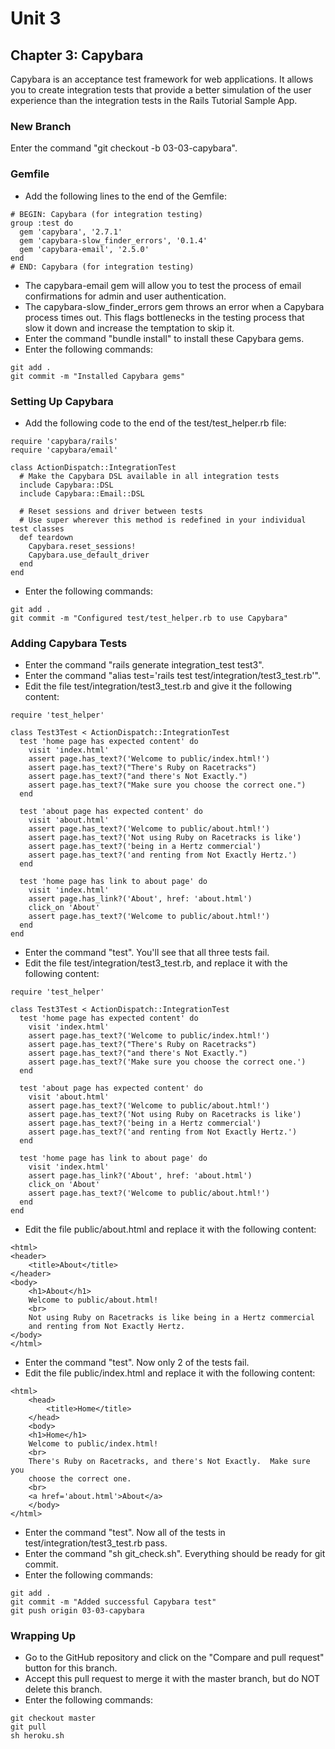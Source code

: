 # Unit 3
## Chapter 3: Capybara

Capybara is an acceptance test framework for web applications.  It allows you to create integration tests that provide a better simulation of the user experience than the integration tests in the Rails Tutorial Sample App. 

### New Branch
Enter the command "git checkout -b 03-03-capybara".

### Gemfile
* Add the following lines to the end of the Gemfile:
```
# BEGIN: Capybara (for integration testing)
group :test do
  gem 'capybara', '2.7.1'
  gem 'capybara-slow_finder_errors', '0.1.4'
  gem 'capybara-email', '2.5.0'
end
# END: Capybara (for integration testing)
```
* The capybara-email gem will allow you to test the process of email confirmations for admin and user authentication.
* The capybara-slow_finder_errors gem throws an error when a Capybara process times out.  This flags bottlenecks in the testing process that slow it down and increase the temptation to skip it.
* Enter the command "bundle install" to install these Capybara gems.
* Enter the following commands:
```
git add .
git commit -m "Installed Capybara gems"
```

### Setting Up Capybara
* Add the following code to the end of the test/test_helper.rb file:
```
require 'capybara/rails'
require 'capybara/email'

class ActionDispatch::IntegrationTest
  # Make the Capybara DSL available in all integration tests
  include Capybara::DSL
  include Capybara::Email::DSL

  # Reset sessions and driver between tests
  # Use super wherever this method is redefined in your individual test classes
  def teardown
    Capybara.reset_sessions!
    Capybara.use_default_driver
  end
end
```
* Enter the following commands:
```
git add .
git commit -m "Configured test/test_helper.rb to use Capybara"
```

### Adding Capybara Tests
* Enter the command "rails generate integration_test test3".
* Enter the command "alias test='rails test test/integration/test3_test.rb'".
* Edit the file test/integration/test3_test.rb and give it the following content:
```
require 'test_helper'

class Test3Test < ActionDispatch::IntegrationTest
  test 'home page has expected content' do
    visit 'index.html'
    assert page.has_text?('Welcome to public/index.html!')
    assert page.has_text?("There's Ruby on Racetracks")
    assert page.has_text?("and there's Not Exactly.")
    assert page.has_text?("Make sure you choose the correct one.")
  end

  test 'about page has expected content' do
    visit 'about.html'
    assert page.has_text?('Welcome to public/about.html!')
    assert page.has_text?('Not using Ruby on Racetracks is like')
    assert page.has_text?('being in a Hertz commercial')
    assert page.has_text?('and renting from Not Exactly Hertz.')
  end

  test 'home page has link to about page' do
    visit 'index.html'
    assert page.has_link?('About', href: 'about.html')
    click_on 'About'
    assert page.has_text?('Welcome to public/about.html!')
  end
end
```
* Enter the command "test".  You'll see that all three tests fail.
* Edit the file test/integration/test3_test.rb, and replace it with the following content:
```
require 'test_helper'

class Test3Test < ActionDispatch::IntegrationTest
  test 'home page has expected content' do
    visit 'index.html'
    assert page.has_text?('Welcome to public/index.html!')
    assert page.has_text?("There's Ruby on Racetracks")
    assert page.has_text?("and there's Not Exactly.")
    assert page.has_text?('Make sure you choose the correct one.')
  end

  test 'about page has expected content' do
    visit 'about.html'
    assert page.has_text?('Welcome to public/about.html!')
    assert page.has_text?('Not using Ruby on Racetracks is like')
    assert page.has_text?('being in a Hertz commercial')
    assert page.has_text?('and renting from Not Exactly Hertz.')
  end

  test 'home page has link to about page' do
    visit 'index.html'
    assert page.has_link?('About', href: 'about.html')
    click_on 'About'
    assert page.has_text?('Welcome to public/about.html!')
  end
end
```
* Edit the file public/about.html and replace it with the following content:
```
<html>
<header>
    <title>About</title>
</header>
<body>
    <h1>About</h1>
    Welcome to public/about.html!
    <br>
    Not using Ruby on Racetracks is like being in a Hertz commercial
    and renting from Not Exactly Hertz.
</body>
</html>
```
* Enter the command "test".  Now only 2 of the tests fail.
* Edit the file public/index.html and replace it with the following content:
```
<html>
    <head>
        <title>Home</title>
    </head>
    <body>
    <h1>Home</h1>   
    Welcome to public/index.html!
    <br>
    There's Ruby on Racetracks, and there's Not Exactly.  Make sure you
    choose the correct one.
    <br>
    <a href='about.html'>About</a>
    </body>
</html>
```
* Enter the command "test".  Now all of the tests in test/integration/test3_test.rb pass.
* Enter the command "sh git_check.sh".  Everything should be ready for git commit.
* Enter the following commands:
```
git add .
git commit -m "Added successful Capybara test"
git push origin 03-03-capybara
```
### Wrapping Up
* Go to the GitHub repository and click on the "Compare and pull request" button for this branch.
* Accept this pull request to merge it with the master branch, but do NOT delete this branch.
* Enter the following commands:
```
git checkout master
git pull
sh heroku.sh
```
